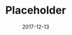 ---
layout: post
title: Placeholder
image: http://via.placeholder.com/500x400
caption: Lorem ipsum dolor sit amet, consectetur adipiscing elit. 
date: 2017-12-13
tags: []
---